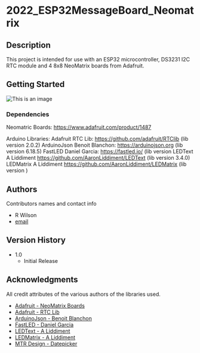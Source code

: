 # 2022_ESP32MessageBoard_Neomatrix

## Description
This project is intended for use with an ESP32 microcontroller, DS3231 I2C RTC module and 4 8x8 NeoMatrix boards from Adafruit.
## Getting Started

![This is an image](https://myoctocat.com/assets/images/base-octocat.svg)

### Dependencies
Neomatric Boards: https://www.adafruit.com/product/1487

Arduino Libraries:
  Adafruit RTC Lib: https://github.com/adafruit/RTClib                        (lib version 2.0.2)
  ArduinoJson Benoit Blanchon: https://arduinojson.org                        (lib version 6.18.5)
  FastLED Daniel Garcia: https://fastled.io/                                  (lib version
  LEDText A Liddiment https://github.com/AaronLiddiment/LEDText               (lib version 3.4.0)
  LEDMatrix A Liddiment https://github.com/AaronLiddiment/LEDMatrix           (lib version )

## Authors

Contributors names and contact info

* R Wilson  
* [email](vostrodev@gmail.com)

## Version History

* 1.0
    * Initial Release
    
## Acknowledgments

All credit attributes of the various authors of the libraries used.

* [Adafruit - NeoMatrix Boards](https://www.adafruit.com/product/1487)
* [Adafruit - RTC Lib](https://github.com/adafruit/RTClib)
* [ArduinoJson - Benoit Blanchon](https://arduinojson.org)
* [FastLED - Daniel Garcia](https://fastled.io)
* [LEDText - A Liddiment](https://github.com/AaronLiddiment/LEDText)
* [LEDMatrix - A Liddiment](https://github.com/AaronLiddiment/LEDMatrix)
* [MTR Design - Datepicker](http://mtrdesign.github.io/mtr-datepicker/)
